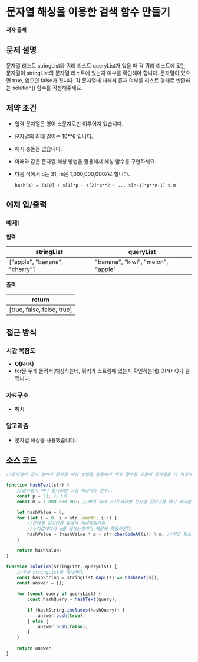 # 문자열 해싱을 이용한 검색 함수 만들기

**저자 출제**

## 문제 설명

문자열 리스트 stringList와 쿼리 리스트 queryList가 있을 때 각 쿼리 리스트에 있는 문자열이 stringList의 문자열 리스트에 있는지 여부를 확인해야 합니다. 문자열이 있으면 true, 없으면 false가 됩니다. 각 문자열에 대해서 존재 여부를 리스트 형태로 반환하는 solution() 함수를 작성해주세요.

## 제약 조건

-   입력 문자열은 영어 소문자로만 이루어져 있습니다.

-   문자열의 최대 길이는 10\*\*6 입니다.

-   해시 충돌은 없습니다.

-   아래와 같은 문자열 해싱 방법을 활용해서 해싱 함수를 구현하세요.

-   다음 식에서 p는 31, m은 1,000,000,0007로 합니다.

    ```
    hash(s) = (s[0] + s[1]*p + s[2]*p**2 + ... s[n-1]*p**n-1) % m
    ```

## 예제 입/출력

### 예제1

**입력**

| stringList                    | queryList                          |
| ----------------------------- | ---------------------------------- |
| ["apple", "banana", "cherry"] | "banana", "kiwi", "melon", "apple" |

**출력**

| return                     |
| -------------------------- |
| [true, false, false, true] |

## 접근 방식

### 시간 복잡도

-   **O(N+K)**
-   for문 두개 돌려서(해싱하는데, 쿼리가 스트링에 있는지 확인하는데) O(N+K)가 걸립니다.

### 자료구조

-   **해시**

### 알고리즘

-   문자열 해싱을 사용했습니다.

## 소스 코드

```js
//문자열이 겁나 길어서 문자열 해싱 방법을 활용해서 해싱 함수를 구현해 문자열을 다 해싱하고, 쿼리에 있는게 스트링에 있는지 확인해야한다.

function hashText(str) {
    //문자열이 하나 들어오면 그걸 해싱하는 함수..
    const p = 31; //소수
    const m = 1_000_000_007; //버킷 최대 크기(왜냐면 문자열 길이만큼 해시 테이블이 생기니깐?)

    let hashValue = 0;
    for (let i = 0; i < str.length; i++) {
        //문자열 길이만큼 앞에서 해싱해줘야됨
        //누적값에다가 p를 곱하는것이기 때문에 제곱이된다.
        hashValue = (hashValue * p + str.charCodeAt(i)) % m; //이건 뭔소리인지 모르겠음 책을 참고했음..
    }

    return hashValue;
}

function solution(stringList, queryList) {
    //우선 stringList를 해싱한다.
    const hashString = stringList.map((s) => hashText(s));
    const answer = [];

    for (const query of queryList) {
        const hashQuery = hashText(query);

        if (hashString.includes(hashQuery)) {
            answer.push(true);
        } else {
            answer.push(false);
        }
    }

    return answer;
}
```
